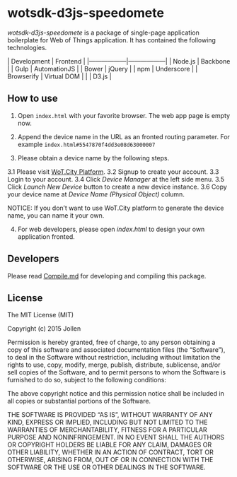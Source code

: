 # wotsdk-d3js-speedomete

_wotsdk-d3js-speedomete_ is a package of single-page application boilerplate for Web of Things application. It has contained the following technologies.

| Development | Frontend |
|——————|——————|
| Node.js | Backbone |
| Gulp | AutomationJS |
| Bower | jQuery |
| npm | Underscore |
| Browserify | Virtual DOM |
| | D3.js |

## How to use

1. Open `index.html` with your favorite browser. The web app page is empty now.
2. Append the device name in the URL as an fronted routing parameter. For example `index.html#5547870f4dd3e08d63000007`

3. Please obtain a device name by the following steps.

3.1 Please visit [WoT.City Platform](http://wotcity.com).
3.2 Signup to create your account.
3.3 Login to your account.
3.4 Click *Device Manager* at the left side menu.
3.5 Click *Launch New Device* button to create a new device instance.
3.6 Copy your device name at *Device Name (Physical Object)* column.

NOTICE: If you don’t want to use WoT.City platform to generate the device name, you can name it your own.

4. For web developers, please open _index.html_ to design your own application fronted.

## Developers

Please read [Compile.md](Compile.md) for developing and compiling this package.

## License

The MIT License (MIT)

Copyright (c) 2015 Jollen

Permission is hereby granted, free of charge, to any person obtaining a copy of this software and associated documentation files (the “Software”), to deal in the Software without restriction, including without limitation the rights to use, copy, modify, merge, publish, distribute, sublicense, and/or sell copies of the Software, and to permit persons to whom the Software is furnished to do so, subject to the following conditions:

The above copyright notice and this permission notice shall be included in all copies or substantial portions of the Software.

THE SOFTWARE IS PROVIDED “AS IS”, WITHOUT WARRANTY OF ANY KIND, EXPRESS OR IMPLIED, INCLUDING BUT NOT LIMITED TO THE WARRANTIES OF MERCHANTABILITY, FITNESS FOR A PARTICULAR PURPOSE AND NONINFRINGEMENT. IN NO EVENT SHALL THE AUTHORS OR COPYRIGHT HOLDERS BE LIABLE FOR ANY CLAIM, DAMAGES OR OTHER LIABILITY, WHETHER IN AN ACTION OF CONTRACT, TORT OR OTHERWISE, ARISING FROM, OUT OF OR IN CONNECTION WITH THE SOFTWARE OR THE USE OR OTHER DEALINGS IN THE SOFTWARE.
